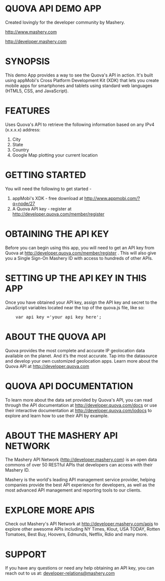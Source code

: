 QUOVA API DEMO APP
==================================================================
Created lovingly for the developer community by Mashery.

http://www.mashery.com

http://developer.mashery.com


SYNOPSIS
==================================================================
This demo App provides a way to see the Quova's API in action. 
It's built using appMobi's Cross Platform Development Kit (XDK) 
that lets you create mobile apps for smartphones and tablets using
standard web languages (HTML5, CSS, and JavaScript).



FEATURES
==================================================================
Uses Quova's API to retrieve the following information based on 
any IPv4 (x.x.x.x) address:

1. City
2. State
3. Country
4. Google Map plotting your current location



GETTING STARTED
==================================================================
You will need the following to get started -

1. appMobi's XDK - free download at http://www.appmobi.com/?q=node/27
2. A Quova API key - register at http://developer.quova.com/member/register



OBTAINING THE API KEY
==================================================================
Before you can begin using this app, you will need to get an API 
key from Quova at http://developer.quova.com/member/register . This 
will also give you a Single Sign-On Mashery ID with access to hundreds
of other APIs.



SETTING UP THE API KEY IN THIS APP
==================================================================
Once you have obtained your API key, assign the API key and secret
to the JavaScript variables located near the top of the quova.js
file, like so:

<pre>
	var api_key ='your_api_key_here';
</pre>



ABOUT THE QUOVA API
==================================================================
Quova provides the most complete and accurate IP geolocation data
available on the planet. And it’s the most accurate. Tap into the
datasource and develop your own customized geolocation apps. 
Learn more about the Quova API at http://developer.quova.com



QUOVA API DOCUMENTATION
==================================================================
To learn more about the data set provided by Quova's API, you can
read through the API documentation at http://developer.quova.com/docs
or use their interactive documentation at http://developer.quova.com/iodocs
to explore and learn how to use their API by example.



ABOUT THE MASHERY API NETWORK
==================================================================
The Mashery API Network (http://developer.mashery.com) is an open
data commons of over 50 RESTful APIs that developers can access 
with their Mashery ID.  

Mashery is the world's leading API management service provider, helping 
companies provide the best API experience for developers, as well as 
the most advanced API management and reporting tools to our clients. 



EXPLORE MORE APIS
==================================================================
Check out Mashery's API Network at http://developer.mashery.com/apis
to explore other awesome APIs including NY Times, Klout, USA TODAY, 
Rotten Tomatoes, Best Buy, Hoovers, Edmunds, Netflix, Rdio and many more. 



SUPPORT
==================================================================
If you have any questions or need any help obtaining an API key, 
you can reach out to us at: developer-relations@mashery.com
